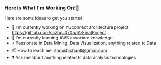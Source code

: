 ### Here is What I'm Working On!👋


Here are some ideas to get you started:

- 🔭 I’m currently working on YUconnect architecture project. https://github.com/sczhou0705/IA-FinalProject
- 🌱 I’m currently learning AWS associate knowledge.
- ⚡ Passionate in Data Mining, Data Visualization, anything related to Data
- 📫 How to reach me: zhoushichao8@gmail.com
- ❓ Ask me about anything related to data analysis technologies
